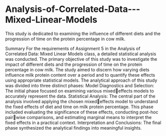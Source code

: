 # Analysis-of-Correlated-Data---Mixed-Linear-Models
This study is dedicated to examining the influence of different diets and the progression of time on the protein percentage in cow milk.

Summary
For the requirements of Assignment 5 in the Analysis of Correlated Data: Mixed Linear
Models class, a detailed statistical analysis was conducted. The primary objective of this
study was to investigate the impact of different diets and the progression of time on the
protein percentage in cow milk. The study aimed to discern how varying diets influence
milk protein content over a period and to quantify these effects using appropriate statistical
models.
The analytical approach of this study was divided into three distinct phases:
Model Diagnostics and Selection: The initial phase focused on examining various mixedeffects models to accurately represent the data.
Statistical Analysis: The central part of the analysis involved applying the chosen mixedeffects model to understand the fixed effects of diet and time on milk protein percentage.
This phase included evaluating the significance of these effects, conducting post-hoc pairwise comparisons, and estimating marginal means to interpret the fixed effects in a practical
context.
Interpretation and Conclusions: The final phase synthesized the analytical findings into
meaningful insights.
